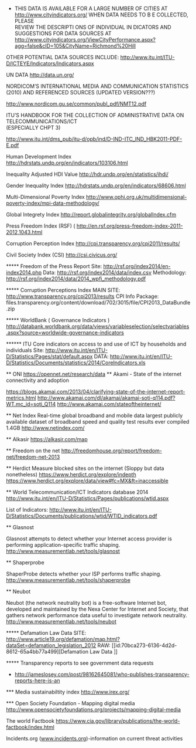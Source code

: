 *  THIS  DATA  IS  AVAILABLE  FOR  A  LARGE  NUMBER  OF  CITIES  AT
http://www.cityindicators.org/
WHEN  DATA  NEEDS  TO  B
E  COLLECTED,  PLEASE  
REVIEW  THE  DESCRIPTI
ONS  OF  INDIVIDUAL  IN
DICATORS  AND  
SUGGESTIONS  FOR  DATA
SOURCES  AT  
http://www.cityindicators.org/ViewCityPerformance.aspx?agg=false&cID=105&CityName=Richmond%20Hill

OTHER  POTENTIAL  DATA SOURCES  INCLUDE:
http://www.itu.int/ITU-D/ICTEYE/Indicators/Indicators.aspx

UN  DATA
http://data.un.org/

NORDICOM’S  INTERNATIONAL  MEDIA  AND  COMMUNICATION  STATISTICS (2010)  AND  REFERENCED  SOURCES (UPDATED VERSION???)

http://www.nordicom.gu.se/common/publ_pdf/NMT12.pdf


ITU’S  HANDBOOK  FOR  THE  COLLECTION  OF  ADMINISTRATIVE  DATA  ON TELECOMMUNICATIONS/ICT  
(ESPECIALLY  CHPT  3)

http://www.itu.int/dms_pub/itu-d/opb/ind/D-IND-ITC_IND_HBK2011-PDF-E.pdf

Human Development Index
http://hdrstats.undp.org/en/indicators/103106.html

Inequality Adjusted HDI Value
http://hdr.undp.org/en/statistics/ihdi/

Gender Inequality  Index
http://hdrstats.undp.org/en/indicators/68606.html

Multi-Dimensional  Poverty  Index
http://www.ophi.org.uk/multidimensional-poverty-index/mpi-data-methodology/

Global Integrety Index
http://report.globalintegrity.org/globalIndex.cfm

Press  Freedom  Index  (RSF)
(
http://en.rsf.org/press-freedom-index-2011-2012,1043.html

Corruption  Perception  Index
http://cpi.transparency.org/cpi2011/results/

Civil  Society  Index  (CSI) 
http://csi.civicus.org/

***** Freedom of the Press Report
Site: http://rsf.org/index2014/en-index2014.php
Data: http://rsf.org/index2014/data/index.csv
Methodology: http://rsf.org/index2014/data/2014_wpfi_methodology.pdf

***** Corruption Perceptions Index
MAIN SITE: http://www.transparency.org/cpi2013/results
CPI Info Package: files.transparency.org/content/download/702/3015/file/CPI2013_DataBundle.zip

***** WorldBank ( Governance Indicators )
http://databank.worldbank.org/data/views/variableselection/selectvariables.aspx?source=worldwide-governance-indicators

****** ITU Core indicators on access to and use of ICT by households and individuals
Site: http://www.itu.int/en/ITU-D/Statistics/Pages/stat/default.aspx
DATA: http://www.itu.int/en/ITU-D/Statistics/Documents/statistics/2014/CoreIndicators.xls

** ONI
https://opennet.net/research/data
** Akami - State of the internet
connectivity and adoption

https://blogs.akamai.com/2013/04/clarifying-state-of-the-internet-report-metrics.html
http://www.akamai.com/dl/akamai/akamai-soti-q114.pdf?WT.mc_id=soti_Q114
http://www.akamai.com/stateoftheinternet/

** Net Index
Real-time global broadband and mobile data
largest publicly available dataset of broadband speed and quality test results ever compiled 1.4GB
http://www.netindex.com/

** Alkasir
https://alkasir.com/map

** Freedom on the net
http://freedomhouse.org/report/freedom-net/freedom-net-2013

** Herdict
Measure blocked sites on the internet (Sloppy but data nonetheless)
https://www.herdict.org/explore/indepth
https://www.herdict.org/explore/data/view#fc=MX&ft=inaccessible

** World Telecommunication/ICT Indicators database 2014
http://www.itu.int/en/ITU-D/Statistics/Pages/publications/wtid.aspx

List of Indicators: http://www.itu.int/en/ITU-D/Statistics/Documents/publications/wtid/WTID_indicators.pdf

** Glasnost

Glasnost attempts to detect whether your Internet access provider is performing application-specific traffic shaping.
http://www.measurementlab.net/tools/glasnost

** Shaperprobe

ShaperProbe detects whether your ISP performs traffic shaping.
http://www.measurementlab.net/tools/shaperprobe

** Neubot

Neubot (the network neutrality bot) is a free-software Internet bot, developed and maintained by the Nexa Center for Internet and Society, that gathers network performance data useful to investigate network neutrality.
http://www.measurementlab.net/tools/neubot

***** Defamation Law Data
      SITE: http://www.article19.org/defamation/map.html?dataSet=defamation_legislation_2012
RAW: [[id:70bca273-6136-4d2d-8612-65a4bb77a499][Defamation Law Data <RAW Scraped from the visualization they use>]]

***** Transparency reports to see government data requests
- http://jameslosey.com/post/98162645081/who-publishes-transparency-reports-here-is-an

*** Media sustainabiltity index
http://www.irex.org/

*** Open Society Foundation - Mapping digital media
http://www.opensocietyfoundations.org/projects/mapping-digital-media


The world Factbook
https://www.cia.gov/library/publications/the-world-factbook/index.html

Incidents.org (www.incidents.org)-information on current threat activities

